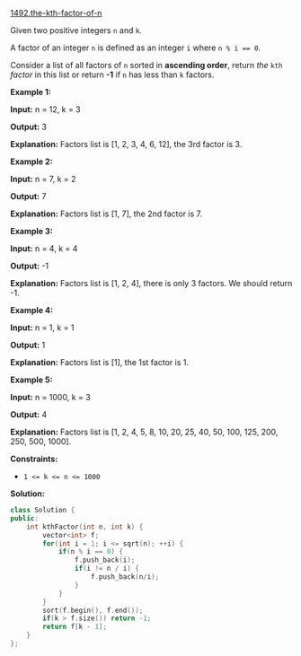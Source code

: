 [1492.the-kth-factor-of-n](https://leetcode.com/problems/the-kth-factor-of-n/)  

Given two positive integers `n` and `k`.

A factor of an integer `n` is defined as an integer `i` where `n % i == 0`.

Consider a list of all factors of `n` sorted in **ascending order**, return _the_ `kth` _factor_ in this list or return **\-1** if `n` has less than `k` factors.

**Example 1:**

  
**Input:** n = 12, k = 3
  
**Output:** 3
  
**Explanation:** Factors list is \[1, 2, 3, 4, 6, 12\], the 3rd factor is 3.
  

**Example 2:**

  
**Input:** n = 7, k = 2
  
**Output:** 7
  
**Explanation:** Factors list is \[1, 7\], the 2nd factor is 7.
  

**Example 3:**

  
**Input:** n = 4, k = 4
  
**Output:** -1
  
**Explanation:** Factors list is \[1, 2, 4\], there is only 3 factors. We should return -1.
  

**Example 4:**

  
**Input:** n = 1, k = 1
  
**Output:** 1
  
**Explanation:** Factors list is \[1\], the 1st factor is 1.
  

**Example 5:**

  
**Input:** n = 1000, k = 3
  
**Output:** 4
  
**Explanation:** Factors list is \[1, 2, 4, 5, 8, 10, 20, 25, 40, 50, 100, 125, 200, 250, 500, 1000\].
  

**Constraints:**

*   `1 <= k <= n <= 1000`  



**Solution:**  

```cpp
class Solution {
public:
    int kthFactor(int n, int k) {
        vector<int> f;
        for(int i = 1; i <= sqrt(n); ++i) {
            if(n % i == 0) {
                f.push_back(i);
                if(i != n / i) {
                    f.push_back(n/i);
                }
            }
        }
        sort(f.begin(), f.end());
        if(k > f.size()) return -1;
        return f[k - 1];
    }
};
```
      